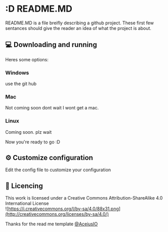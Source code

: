# :D README.MD

README.MD is a file breifly describing a github project. These first few sentances should give the reader an idea of what the project is about.

## 💻 Downloading and running
Heres some options:
### Windows
 use the git hub
### Mac
 Not coming soon dont wait I wont get a mac.
### Linux
Coming soon. plz wait

Now you're ready to go :D

## ⚙️ Customize configuration
Edit the config file to customize your configuration

## 📜 Licencing
This work is licensed under a Creative Commons Attribution-ShareAlike 4.0 International License  
![https://i.creativecommons.org/l/by-sa/4.0/88x31.png](http://creativecommons.org/licenses/by-sa/4.0/)

Thanks for the read me template [@AceiusIO](https://github.com/AceiusIO/)